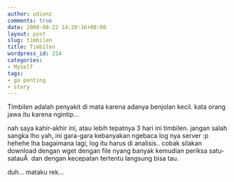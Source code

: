 ```yaml
---
author: udienz
comments: true
date: 2008-08-22 14:20:16+00:00
layout: post
slug: timbilen
title: Timbilen
wordpress_id: 214
categories:
- MySelf
tags:
- ga penting
- story
---
```


Timbilen adalah penyakit di mata karena adanya benjolan kecil. kata orang jawa itu karena ngintip...

nah saya kahir-akhir ini, atau lebih tepatnya 3 hari ini timbilen. jangan salah sangka lho yah, ini gara-gara kebanyakan ngebaca log nya server :p hehehe lha bagaimana lagi, log itu harus di analisis.. cobak silakan download dengan wget dengan file nyang banyak kemudian periksa satu-satauÂ  dan dengan kecepatan tertentu langsung bisa tau.

duh... mataku rek...
